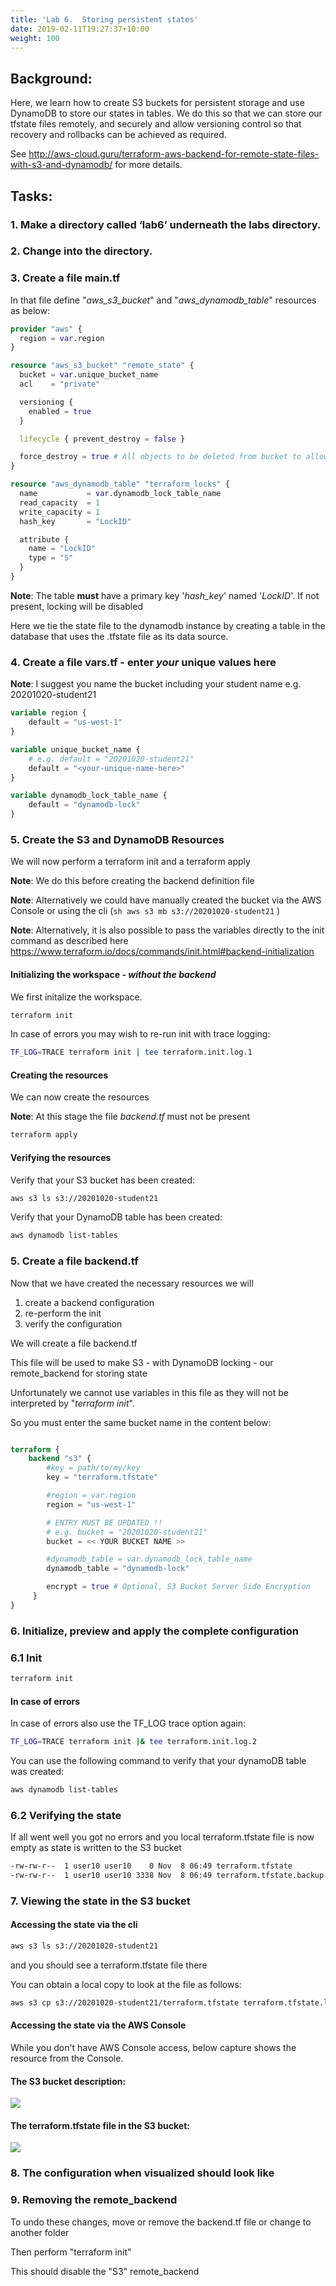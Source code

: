 ```yaml
---
title: 'Lab 6.  Storing persistent states'
date: 2019-02-11T19:27:37+10:00
weight: 100
---
```


## Background:  
Here, we learn how to create S3 buckets for persistent storage and use DynamoDB to store our states in tables.  We do this so that we can store our tfstate files remotely, and securely and allow versioning control so that recovery and rollbacks can be achieved as required.  

See http://aws-cloud.guru/terraform-aws-backend-for-remote-state-files-with-s3-and-dynamodb/ for more details.

## Tasks:

### 1. Make a directory called ‘lab6’ underneath the labs directory.

### 2. Change into the directory.

### 3. Create a file main.tf

In that file define "*aws_s3_bucket*" and "*aws_dynamodb_table*" resources as below:

```tf
provider "aws" {
  region = var.region
}

resource "aws_s3_bucket" "remote_state" {
  bucket = var.unique_bucket_name
  acl    = "private"

  versioning {
    enabled = true
  }

  lifecycle { prevent_destroy = false }

  force_destroy = true # All objects to be deleted from bucket to allow bucket deletion without error
}

resource "aws_dynamodb_table" "terraform_locks" {
  name           = var.dynamodb_lock_table_name
  read_capacity  = 1
  write_capacity = 1
  hash_key       = "LockID" 

  attribute {
    name = "LockID"
    type = "S"
  }
}
```

**Note**: The table **must** have a primary key '*hash_key*' named '*LockID*'. If not present, locking will be disabled

Here we tie the state file to the dynamodb instance by creating a table in the database that uses the .tfstate file as its data source.

### 4. Create a file vars.tf - enter *your* unique values here

**Note**: I suggest you name the bucket including your student name e.g. 20201020-student21


```tf
variable region {
    default = "us-west-1"
}

variable unique_bucket_name {
    # e.g. default = "20201020-student21"
    default = "<your-unique-name-here>"
}

variable dynamodb_lock_table_name {
    default = "dynamodb-lock"
}
```

### 5. Create the S3 and DynamoDB Resources

We will now perform a terraform init and a terraform apply

**Note**: We do this before creating the backend definition file

**Note**: Alternatively we could have manually created the bucket via the AWS Console or using the cli (```sh aws s3 mb s3://20201020-student21``` )

**Note**: Alternatively, it is also possible to pass the variables directly to the init command as described here
https://www.terraform.io/docs/commands/init.html#backend-initialization

#### Initializing the workspace - *without the backend*

We first initalize the workspace.

```bash
terraform init
```

In case of errors you may wish to re-run init with trace logging:
```sh
TF_LOG=TRACE terraform init | tee terraform.init.log.1
```

#### Creating the resources

We can now create the resources

**Note**: At this stage the file *backend.tf* must not be present

```bash
terraform apply
```
#### Verifying the resources

Verify that your S3 bucket has been created:
```bash
aws s3 ls s3://20201020-student21
```

Verify that your DynamoDB table has been created:
```bash
aws dynamodb list-tables
```

### 5. Create a file backend.tf

Now that we have created the necessary resources we will
1. create a backend configuration
2. re-perform the init
3. verify the configuration

We will create a file backend.tf

This file will be used to make S3 - with DynamoDB locking - our remote_backend for storing state

Unfortunately we cannot use variables in this file as they will not be interpreted by "*terraform init*".

So you must enter the same bucket name in the content below:

```tf

terraform {
    backend "s3" {
        #key = path/to/my/key
        key = "terraform.tfstate"

        #region = var.region
        region = "us-west-1"

        # ENTRY MUST BE UPDATED !!
        # e.g. bucket = "20201020-student21"
        bucket = << YOUR BUCKET NAME >>

        #dynamodb_table = var.dynamodb_lock_table_name
        dynamodb_table = "dynamodb-lock"

        encrypt = true # Optional, S3 Bucket Server Side Encryption
     }
}

```
### 6. Initialize, preview and apply the complete configuration

### 6.1 Init
```bash
terraform init
```

#### In case of errors

In case of errors also use the TF_LOG trace option again:

```sh
TF_LOG=TRACE terraform init |& tee terraform.init.log.2
```

You can use the following command to verify that your dynamoDB table was created:
```sh
aws dynamodb list-tables
```
### 6.2 Verifying the state

If all went well you got no errors and you local terraform.tfstate file is now empty as state is written to the S3 bucket
```bash
-rw-rw-r--  1 user10 user10    0 Nov  8 06:49 terraform.tfstate
-rw-rw-r--  1 user10 user10 3338 Nov  8 06:49 terraform.tfstate.backup
```

### 7. Viewing the state in the S3 bucket

#### Accessing the state via the cli

```bash
aws s3 ls s3://20201020-student21
```
and you should see a terraform.tfstate file there

You can obtain a local copy to look at the file as follows:

```bash
aws s3 cp s3://20201020-student21/terraform.tfstate terraform.tfstate.localcopy
```

#### Accessing the state via the AWS Console

While you don't have AWS Console access, below capture shows the resource from the Console.

<!-- The S3 bucket:
<img src="images/S3_bucket_terraform_state.PNG" /> -->

#### The S3 bucket description:
<img src="images/S3_bucket_terraform_state_description.PNG" />

#### The terraform.tfstate file in the S3 bucket:
<img src="images/S3_bucket_terraform_state_content.PNG" />


### 8. The configuration when visualized should look like

<div>
    <object data="graph.svg" type="image/svg+xml">
    </object>
</div>


### 9. Removing the remote_backend

To undo these changes, move or remove the backend.tf file or change to another folder

Then perform "terraform init"

This should disable the "S3" remote_backend

<!-- TODO: !!
### 10. Cleanup
```bash
> terraform destroy
```
To destroy the formerly created AWS vpc, and all subnets.
-->

